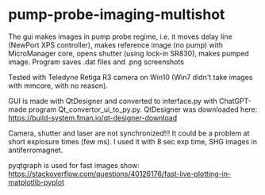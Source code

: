 # pump-probe-imaging-multishot
The gui makes images in pump probe regime, i.e. it moves delay line (NewPort XPS controller), makes reference image (no pump) with MicroManager core, opens shutter (using lock-in SR830), makes pumped image. Program saves .dat files and .png screenshots

Tested with Teledyne Retiga R3 camera on Win10 (Win7 didn't take images with mmcore, with no reason).

GUI is made with QtDesigner and converted to interface.py with ChatGPT-made program Qt_convertor_ui_to_py.py. QtDesigner was downloaded here: https://build-system.fman.io/qt-designer-download

Camera, shutter and laser are not synchronized!!! It could be a problem at short explosure times (few ms). I used it with 8 sec exp time, SHG images in antiferromagnet. 

pyqtgraph is used for fast images show: https://stackoverflow.com/questions/40126176/fast-live-plotting-in-matplotlib-pyplot 
